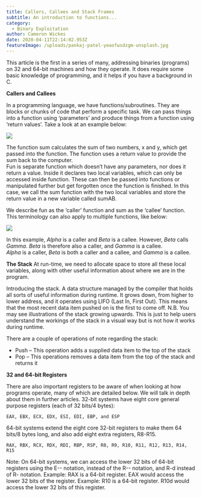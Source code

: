 ```yaml
---
title: Callers, Callees and Stack Frames
subtitle: An introduction to functions...
category:
  - Binary Exploitation
author: Cameron Wickes
date: 2020-04-11T22:14:02.953Z
featureImage: /uploads/pankaj-patel-yeaofwsdzgm-unsplash.jpg
---
```

This article is the first in a series of many, addressing binaries (programs) on 32 and 64-bit machines and how they operate.  It does require some basic knowledge of programming, and it helps if you have a background in C. 

**Callers and Callees** 

In a programming language, we have functions/subroutines. They are blocks or chunks of code that perform a specific task. We can pass things into a function using ‘parameters’ and produce things from a function using ‘return values’.  Take a look at an example below:

![](/uploads/callercallee.jpg)

The function sum calculates the sum of two numbers, x and y, which get passed into the function. The function uses a return value to provide the sum back to the computer. \
Fun is separate function which doesn’t have any parameters, nor does it return a value. Inside it declares two local variables, which can only be accessed inside function. These can then be passed into functions or manipulated further but get forgotten once the function is finished. In this case, we call the sum function with the two local variables and store the return value in a new variable called sumAB. 

We describe fun as the ‘caller’ function and sum as the ‘callee’ function. This terminology can also apply to multiple functions, like below:

![](/uploads/callercallees.jpg)

In this example, *Alpha* is a caller and *Beta* is a callee. However, *Beta* calls *Gamma*. *Beta* is therefore also a caller, and *Gamma* is a callee. \
*Alpha* is a caller, *Beta* is both a caller and a callee, and *Gamma* is a callee. 

**The Stack** At run-time, we need to allocate space to store all these local variables, along with other useful information about where we are in the program. 

Introducing the stack. A data structure managed by the compiler that holds all sorts of useful information during runtime. It grows down, from higher to lower address, and it operates using LIFO (Last In, First Out). This means that the most recent data item pushed on is the first to come off.  N.B. You may see illustrations of the stack growing upwards. This is just to help users understand the workings of the stack in a visual way but is not how it works during runtime. 

There are a couple of operations of note regarding the stack:

* Push – This operation adds a supplied data item to the top of the stack
* Pop – This operations removes a data item from the top of the stack and returns it

**32 and 64-bit Registers** 

There are also important registers to be aware of when looking at how programs operate, many of which are detailed below. We will talk in depth about them in further articles. 32-bit systems have eight core general purpose registers (each of 32 bits/4 bytes):

```
EAX, EBX, ECX, EDX, ESI, EDI, EBP, and ESP
```

64-bit systems extend the eight core 32-bit registers to make them 64 bits/8 bytes long, and also add eight extra registers, R8-R15.

```
RAX, RBX, RCX, RDX, RDI, RBP, RSP, R8, R9, R10, R11, R12, R13, R14, R15
```

Note: On 64-bit systems, we can access the lower 32 bits of 64-bit registers using the E-- notation, instead of the R-- notation, and R-d instead of R- notation.  Example: RAX is a 64-bit register. EAX would access the lower 32 bits of the register.  Example: R10 is a 64-bit register. R10d would access the lower 32 bits of this register.